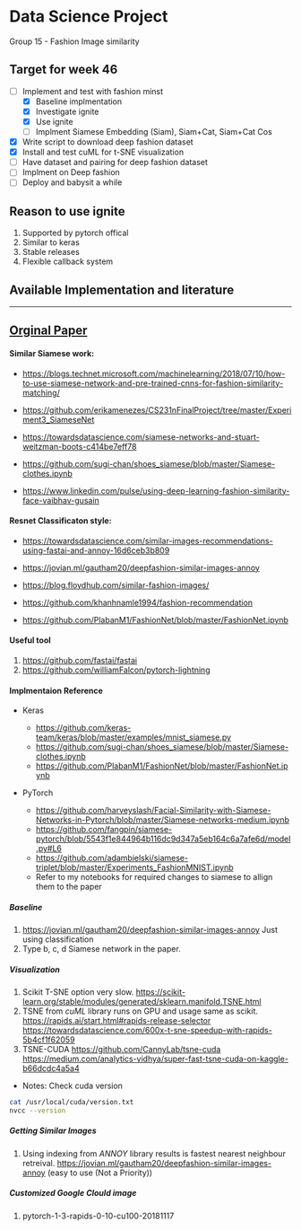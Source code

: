# Data Science Project
Group 15 - Fashion Image similarity

## Target for week 46
- [ ] Implement and test with fashion minst
  - [x] Baseline implmentation
  - [x] Investigate ignite
  - [x] Use ignite
  - [ ] Implment Siamese Embedding (Siam),  Siam+Cat, Siam+Cat Cos
- [x] Write script to download deep fashion dataset
- [x] Install and test cuML for t-SNE visualization 
- [ ] Have dataset and pairing for deep fashion dataset
- [ ] Implment on Deep fashion
- [ ] Deploy and babysit a while 

## Reason to use ignite
1. Supported by pytorch offical
2. Similar to keras
3. Stable releases
4. Flexible callback system

## Available Implementation and literature
--------------------------------------------
## [Orginal Paper](https://www.cs.cornell.edu/~kb/publications/SIG15ProductNet.pdf)

#### Similar Siamese work:

+ https://blogs.technet.microsoft.com/machinelearning/2018/07/10/how-to-use-siamese-network-and-pre-trained-cnns-for-fashion-similarity-matching/
- https://github.com/erikamenezes/CS231nFinalProject/tree/master/Experiment3_SiameseNet

+ https://towardsdatascience.com/siamese-networks-and-stuart-weitzman-boots-c414be7eff78
- https://github.com/sugi-chan/shoes_siamese/blob/master/Siamese-clothes.ipynb

+ https://www.linkedin.com/pulse/using-deep-learning-fashion-similarity-face-vaibhav-gusain

#### Resnet Classificaton style:

+ https://towardsdatascience.com/similar-images-recommendations-using-fastai-and-annoy-16d6ceb3b809
- https://jovian.ml/gautham20/deepfashion-similar-images-annoy
+ https://blog.floydhub.com/similar-fashion-images/
- https://github.com/khanhnamle1994/fashion-recommendation
+ https://github.com/PlabanM1/FashionNet/blob/master/FashionNet.ipynb

#### Useful tool
1. https://github.com/fastai/fastai
2. https://github.com/williamFalcon/pytorch-lightning

#### Implmentaion Reference
- Keras
  - https://github.com/keras-team/keras/blob/master/examples/mnist_siamese.py
  - https://github.com/sugi-chan/shoes_siamese/blob/master/Siamese-clothes.ipynb
  - https://github.com/PlabanM1/FashionNet/blob/master/FashionNet.ipynb

- PyTorch
  - https://github.com/harveyslash/Facial-Similarity-with-Siamese-Networks-in-Pytorch/blob/master/Siamese-networks-medium.ipynb
  - https://github.com/fangpin/siamese-pytorch/blob/5543f1e844964b116dc9d347a5eb164c6a7afe6d/model.py#L6
  - https://github.com/adambielski/siamese-triplet/blob/master/Experiments_FashionMNIST.ipynb
  - Refer to my notebooks for required changes to siamese to allign them to the paper

##### Baseline
1. https://jovian.ml/gautham20/deepfashion-similar-images-annoy
    Just using classification
2. Type b, c, d Siamese network in the paper.

##### Visualization
1. Scikit T-SNE option very slow.
   https://scikit-learn.org/stable/modules/generated/sklearn.manifold.TSNE.html
2. TSNE from *cuML* library runs on GPU and usage same as scikit.
   https://rapids.ai/start.html#rapids-release-selector
   https://towardsdatascience.com/600x-t-sne-speedup-with-rapids-5b4cf1f62059
3. TSNE-CUDA
   https://github.com/CannyLab/tsne-cuda
   https://medium.com/analytics-vidhya/super-fast-tsne-cuda-on-kaggle-b66dcdc4a5a4
*  Notes: Check cuda version
  ```bash
  cat /usr/local/cuda/version.txt
  nvcc --version
  ```

##### Getting Similar Images
1. Using indexing from *ANNOY* library results is fastest nearest neighbour retreival.
  https://jovian.ml/gautham20/deepfashion-similar-images-annoy
  (easy to use (Not a Priority))

##### Customized Google Clould image
1. pytorch-1-3-rapids-0-10-cu100-20181117
